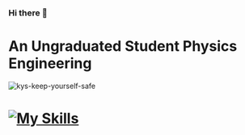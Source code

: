 ### Hi there 👋
# An Ungraduated Student Physics Engineering
![kys-keep-yourself-safe](https://github.com/fxfyfaza/fxfyfaza/assets/122965428/a3825677-5566-4010-8fb5-1b0ec855c750)

# [![My Skills](https://skillicons.dev/icons?i=js,html,css,python,php,c)](https://skillicons.dev)

